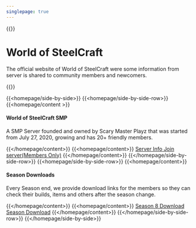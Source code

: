 ```yaml
---
singlepage: true
---
```

{{<html>}}
<div class="pagetitle padding-bottom">
    <h1>World of SteelCraft</h1>
    <p>The official website of World of SteelCraft were some information from server is shared to community members and newcomers.</p>		
</div>

{{</html>}}

{{<homepage/side-by-side>}}
    {{<homepage/side-by-side-row>}}
        {{<homepage/content >}}
            <h4>World of SteelCraft SMP</h4>
            <p>A SMP Server founded and owned by Scary Master Playz that was started from July 27, 2020, growing and has 20+ friendly members.</p>
        {{</homepage/content>}} 
        {{<homepage/content>}}
            <a class="button button-green" href="/server/smp/"><i class="fa fa-server"></i>  Server Info</a><a class="button button-green" href="https://wosc.tk/smp-save"><i class="fa-solid fa-gamepad"></i>  Join server(Members Only)</a></a>
        {{</homepage/content>}}
    {{</homepage/side-by-side-row>}}
        {{<homepage/side-by-side-row>}}
        {{<homepage/content>}}
            <h4>Season Downloads</h4>
            <p>Every Season end, we provide download links for the members so they can check their builds, items and others after the season change.</p>
        {{</homepage/content>}}
        {{<homepage/content>}}
            <a class="button button-seasondownloaddirect" href="/season-download/season-8/"><i class="fa-solid fa-download"></i>  Season 8 Download</a><a class="button button-green" href="/season-download"><i class="fa-solid fa-download"></i> Season Download</a>
        {{</homepage/content>}}
    {{</homepage/side-by-side-row>}}
{{</homepage/side-by-side>}}